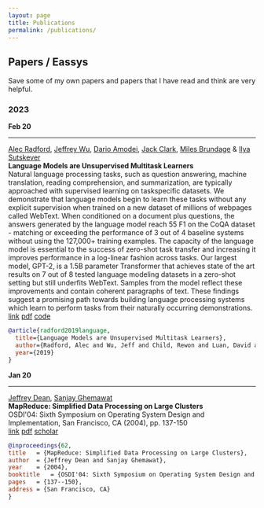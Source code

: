 ```yaml
---
layout: page
title: Publications
permalink: /publications/
---
```


## Papers / Eassys

Save some of my own papers and papers that I have read and think are very helpful.

### 2023

**Feb 20**

***

[Alec Radford](https://openai.com/blog/authors/alec/), [Jeffrey Wu](https://openai.com/blog/authors/jeffrey/), [Dario Amodei](https://openai.com/blog/authors/dario-amodei/), [Jack Clark](https://openai.com/blog/authors/jack-clark/), [Miles Brundage](https://openai.com/blog/authors/miles/) & [Ilya Sutskever](https://openai.com/blog/authors/ilya/)<br>
**Language Models are Unsupervised Multitask Learners**<br>
Natural language processing tasks, such as question answering, machine translation, reading comprehension, and summarization, are typically approached with supervised learning on taskspecific datasets. We demonstrate that language models begin to learn these tasks without any explicit supervision when trained on a new dataset of millions of webpages called WebText. When conditioned on a document plus questions, the answers generated by the language model reach 55 F1 on the CoQA dataset - matching or exceeding the performance of 3 out of 4 baseline systems without using the 127,000+ training examples. The capacity of the language model is essential to the success of zero-shot task transfer and increasing it improves performance in a log-linear fashion across tasks. Our largest model, GPT-2, is a 1.5B parameter Transformer that achieves state of the art results on 7 out of 8 tested language modeling datasets in a zero-shot setting but still underfits WebText. Samples from the model reflect these improvements and contain coherent paragraphs of text. These findings suggest a promising path towards building language processing systems which learn to perform tasks from their naturally occurring demonstrations.<br>
[link](https://openai.com/blog/better-language-models/) [pdf](https://d4mucfpksywv.cloudfront.net/better-language-models/language_models_are_unsupervised_multitask_learners.pdf) [code](https://github.com/openai/gpt-2)
```bibtex
@article{radford2019language,
  title={Language Models are Unsupervised Multitask Learners},
  author={Radford, Alec and Wu, Jeff and Child, Rewon and Luan, David and Amodei, Dario and Sutskever, Ilya},
  year={2019}
}
```

**Jan 20**

***

[Jeffrey Dean](https://research.google/people/jeff/), [Sanjay Ghemawat](https://research.google/people/SanjayGhemawat/)<br>
**MapReduce: Simplified Data Processing on Large Clusters**<br>
OSDI'04: Sixth Symposium on Operating System Design and Implementation, San Francisco, CA (2004), pp. 137-150<br>
[link](https://research.google/pubs/pub62/) [pdf](https://research.google/pubs/pub62.pdf) [scholar](https://scholar.google.com/scholar?lr&ie=UTF-8&oe=UTF-8&q=MapReduce%3A+Simplified+Data+Processing+on+Large+Clusters+Dean+)
```bibtex
@inproceedings{62,
title	= {MapReduce: Simplified Data Processing on Large Clusters},
author	= {Jeffrey Dean and Sanjay Ghemawat},
year	= {2004},
booktitle	= {OSDI'04: Sixth Symposium on Operating System Design and Implementation},
pages	= {137--150},
address	= {San Francisco, CA}
}
```
